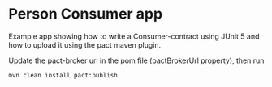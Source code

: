 # Person Consumer app

Example app showing how to write a Consumer-contract using JUnit 5 and how to upload it using the pact maven plugin.

Update the pact-broker url in the pom file (pactBrokerUrl property), then run

    mvn clean install pact:publish

